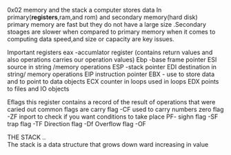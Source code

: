 0x02
memory and the stack
a computer stores data In primary(<B>registers</B>,ram,and rom) and secondary memory(hard disk)<br>primary memory are fast but they do not have a large size .Secondary stoages are slower when compared to primary memory 
when it comes to computing data speed,and size or capacity are key issues. 

Important registers 
eax -accumlator register (contains return values and also operations carries our operation values)
Ebp -base frame pointer
ESI source in string /memory operations
ESP -stack pointer
EDI destination in string/ memory operations
EIP instruction pointer
EBX - use to store data and to point to data objects
ECX counter in loops used in loops
EDX points to files and IO objects 

Eflags this register contains a record of the result of operations that were caried out
common flags are 
carry flag -CF used to carry numbers
zero flag -ZF inport to check if you want conditions to take place
PF-
sighn flag -SF
trap flag -TF
Direction flag -Df
Overflow flag -OF 

THE STACK ..
<br>
The stack is a data structure that grows down ward increasing in value 